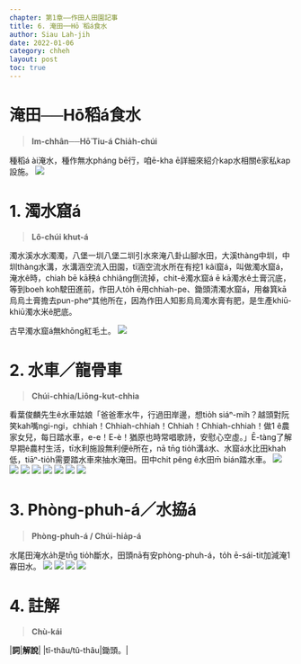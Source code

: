 ```yaml
---
chapter: 第1章——作田人田園記事
title: 6. 淹田──Hō͘稻á食水
author: Siau Lah-jih
date: 2022-01-06
category: chheh
layout: post
toc: true
---
```


# 淹田──Hō͘稻á食水
> **Im-chhân──Hō͘ Tiu-á Chia̍h-chúi**

種稻á ài淹水，種作無水pháng bē行，咱ē-kha ē詳細來紹介kap水相關ê家私kap設施。
![](../too5/01/1-7-11.Chui2hiap8a2.jpg)

# 1. 濁水窟á
> **Lô-chúi khut-á**

濁水溪水水濁濁，八堡一圳八堡二圳引水來淹八卦山腳水田，大溪thàng中圳，中圳thàng水溝，水溝涵空流入田園，tī涵空流水所在有挖1 kâi窟á，叫做濁水窟á，淹水ê時，chiah bē kā秧á chhiâng倒流掉，chit-ê濁水窟á ē kā濁水ê土膏沉底，等到boeh koh駛田進前，作田人to̍h ē用chhiah-pe、鋤頭清濁水窟á，用畚箕kā烏烏土膏擔去pun-pheⁿ其他所在，因為作田人知影烏烏濁水膏有肥，是生產khiū-khiū濁水米ê肥底。

古早濁水窟á無khōng紅毛土。
![](../too5/01/1-7-1.濁水窟仔.jpg)

# 2. 水車／龍骨車
> **Chúi-chhia/Liông-kut-chhia**

看葉俊麟先生ê水車姑娘「爸爸牽水牛，行過田岸邊，想tio̍h siáⁿ-mi̍h？越頭對阮笑kah嘴ngi-ngi，chhiah！Chhiah-chhiah！Chhiah！Chhiah-chhiah！做1 ê農家女兒，每日踏水車，e-e！E-è！猶原也時常唱歌詩，安慰心空虛。」Ē-tàng了解早期ê農村生活，tī水利施設無利便ê所在，nā tn̄g tio̍h溝á水、水窟á水比田khah低，tiāⁿ-tio̍h需要踏水車來抽水淹田。田中chit pêng ê水田m̄ bián踏水車。
![](../too5/01/1-7-14.踏水車.jpg)
![](../too5/01/1-7-2.水車.jpg)
![](../too5/01/1-7-3.水車.jpg)
![](../too5/01/1-7-4.水車.jpg)
![](../too5/01/1-7-5.水車.jpg)
![](../too5/01/1-7-6.水車.jpg)
![](../too5/01/1-7-7.水車.jpg)
![](../too5/01/1-7-8.踏水車.jpg)

# 3. Phòng-phuh-á／水拹á
> **Phòng-phuh-á / Chúi-hia̍p-á**

水尾田淹水a̍h是tn̄g tio̍h斷水，田頭nā有安phòng-phuh-á，to̍h ē-sái-tit加減淹1寡田水。
![](../too5/01/1-7-10.Chui2hiap8a2.jpg)
![](../too5/01/1-7-11.Chui2hiap8a2.jpg)
![](../too5/01/1-7-12.Chui2hiap8a2.jpg)
![](../too5/01/1-7-13.Chui2hiap8a2.jpg)

# 4. 註解
> **Chù-kái**

|**詞**|**解說**|
|tî-thâu/tû-thâu|鋤頭。|